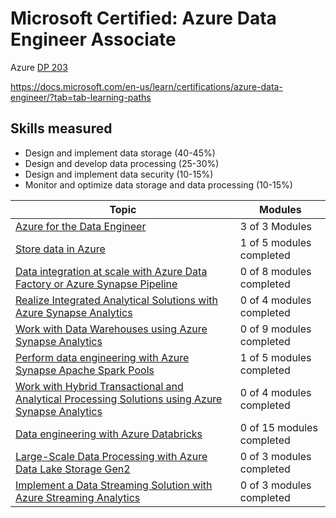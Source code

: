 # Microsoft Certified: Azure Data Engineer Associate
Azure [DP 203](https://docs.microsoft.com/en-us/learn/certifications/exams/dp-203)

https://docs.microsoft.com/en-us/learn/certifications/azure-data-engineer/?tab=tab-learning-paths

## Skills measured
* Design and implement data storage (40-45%)
* Design and develop data processing (25-30%)
* Design and implement data security (10-15%)
* Monitor and optimize data storage and data processing (10-15%)


Topic | Modules
---|---
[Azure for the Data Engineer](DP203.md) | 3 of 3 Modules
[Store data in Azure](DP203.md) | 1 of 5 modules completed
[Data integration at scale with Azure Data Factory or Azure Synapse Pipeline](DP203.md) | 0 of 8 modules completed
[Realize Integrated Analytical Solutions with Azure Synapse Analytics](DP203.md) | 0 of 4 modules completed
[Work with Data Warehouses using Azure Synapse Analytics](DP203.md) | 0 of 9 modules completed
[Perform data engineering with Azure Synapse Apache Spark Pools](DP203.md) | 1 of 5 modules completed
[Work with Hybrid Transactional and Analytical Processing Solutions using Azure Synapse Analytics](DP203.md) | 0 of 4 modules completed
[Data engineering with Azure Databricks](DP203.md) | 0 of 15 modules completed
[Large-Scale Data Processing with Azure Data Lake Storage Gen2](DP203.md) | 0 of 3 modules completed
[Implement a Data Streaming Solution with Azure Streaming Analytics](DP203.md) | 0 of 3 modules completed
